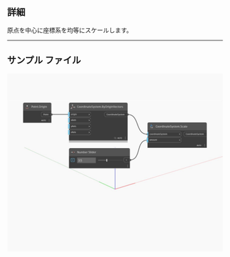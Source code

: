 ## 詳細
原点を中心に座標系を均等にスケールします。
___
## サンプル ファイル

![Scale (amount)](./Autodesk.DesignScript.Geometry.CoordinateSystem.Scale(amount)_img.jpg)

